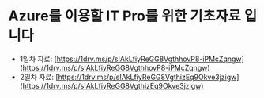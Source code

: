 # Azure를 이용할 IT Pro를 위한 기초자료 입니다

- 1일차 자료: [https://1drv.ms/p/s!AkLfiyReGG8VgthhovP8-iPMcZqngw](https://1drv.ms/p/s!AkLfiyReGG8VgthhovP8-iPMcZqngw)
- 2일차 자료: [https://1drv.ms/p/s!AkLfiyReGG8VgthizEq9Okve3jzigw](https://1drv.ms/p/s!AkLfiyReGG8VgthizEq9Okve3jzigw)